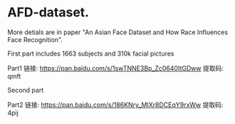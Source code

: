 
# AFD-dataset.
More detials are in paper "An Asian Face Dataset and How Race Influences Face Recognition".

First part includes 1663 subjects and 310k facial pictures

Part1  链接: https://pan.baidu.com/s/1swTNNE3Bp_Zc0640ItGDww 提取码: qmft 



Second part

Part2  链接: https://pan.baidu.com/s/186KNry_MIXr8DCEqY9rxWw 提取码: 4pij 


